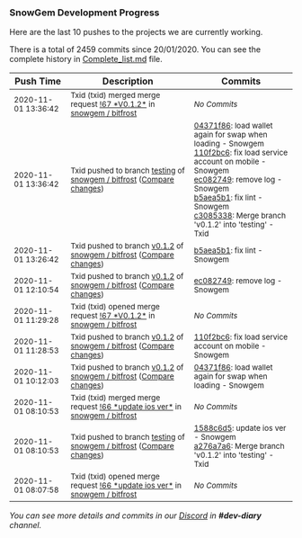 
### SnowGem Development Progress

Here are the last 10 pushes to the projects we are currently working.

There is a total of 2459 commits since 20/01/2020. You can see the complete history in
 [Complete_list.md](Complete_list.md) file.

| Push Time | Description | Commits |
| --- | --- | --- |
| <sub>2020-11-01 13:36:42</sub> | <sub>Txid (txid) merged merge request [\!67 \*V0\.1\.2\*](https://gitlab.com/snowgem/bitfrost/-/merge_requests/67) in [snowgem / bitfrost](https://gitlab.com/snowgem/bitfrost)</sub> | <sub>_No Commits_</sub> |
| <sub>2020-11-01 13:36:42</sub> | <sub>Txid pushed to branch [testing](https://gitlab.com/snowgem/bitfrost/commits/testing) of [snowgem / bitfrost](https://gitlab.com/snowgem/bitfrost) ([Compare changes](https://gitlab.com/snowgem/bitfrost/compare/a276a7a66a83c2c1e3f7c798c03c6e1e8f8c7c71...c30853386d734d92f8f0639e276f5e89245f5c8d))</sub> | <sub>[04371f86](https://gitlab.com/snowgem/bitfrost/-/commit/04371f865ccb1c354c33f370b1431c0c26dac646): load wallet again for swap when loading - Snowgem<br>[110f2bc6](https://gitlab.com/snowgem/bitfrost/-/commit/110f2bc6e9bc83034cbc0c86bd962af051dd8207): fix load service account on mobile - Snowgem<br>[ec082749](https://gitlab.com/snowgem/bitfrost/-/commit/ec082749890020565a957f50c5887e8c9a35dbbf): remove log - Snowgem<br>[b5aea5b1](https://gitlab.com/snowgem/bitfrost/-/commit/b5aea5b12e04252c38f69da11299593358e56bc1): fix lint - Snowgem<br>[c3085338](https://gitlab.com/snowgem/bitfrost/-/commit/c30853386d734d92f8f0639e276f5e89245f5c8d): Merge branch 'v0.1.2' into 'testing' - Txid</sub> |
| <sub>2020-11-01 13:26:42</sub> | <sub>Txid pushed to branch [v0\.1\.2](https://gitlab.com/snowgem/bitfrost/commits/v0.1.2) of [snowgem / bitfrost](https://gitlab.com/snowgem/bitfrost) ([Compare changes](https://gitlab.com/snowgem/bitfrost/compare/ec082749890020565a957f50c5887e8c9a35dbbf...b5aea5b12e04252c38f69da11299593358e56bc1))</sub> | <sub>[b5aea5b1](https://gitlab.com/snowgem/bitfrost/-/commit/b5aea5b12e04252c38f69da11299593358e56bc1): fix lint - Snowgem</sub> |
| <sub>2020-11-01 12:10:54</sub> | <sub>Txid pushed to branch [v0\.1\.2](https://gitlab.com/snowgem/bitfrost/commits/v0.1.2) of [snowgem / bitfrost](https://gitlab.com/snowgem/bitfrost) ([Compare changes](https://gitlab.com/snowgem/bitfrost/compare/110f2bc6e9bc83034cbc0c86bd962af051dd8207...ec082749890020565a957f50c5887e8c9a35dbbf))</sub> | <sub>[ec082749](https://gitlab.com/snowgem/bitfrost/-/commit/ec082749890020565a957f50c5887e8c9a35dbbf): remove log - Snowgem</sub> |
| <sub>2020-11-01 11:29:28</sub> | <sub>Txid (txid) opened merge request [\!67 \*V0\.1\.2\*](https://gitlab.com/snowgem/bitfrost/-/merge_requests/67) in [snowgem / bitfrost](https://gitlab.com/snowgem/bitfrost)</sub> | <sub>_No Commits_</sub> |
| <sub>2020-11-01 11:28:53</sub> | <sub>Txid pushed to branch [v0\.1\.2](https://gitlab.com/snowgem/bitfrost/commits/v0.1.2) of [snowgem / bitfrost](https://gitlab.com/snowgem/bitfrost) ([Compare changes](https://gitlab.com/snowgem/bitfrost/compare/04371f865ccb1c354c33f370b1431c0c26dac646...110f2bc6e9bc83034cbc0c86bd962af051dd8207))</sub> | <sub>[110f2bc6](https://gitlab.com/snowgem/bitfrost/-/commit/110f2bc6e9bc83034cbc0c86bd962af051dd8207): fix load service account on mobile - Snowgem</sub> |
| <sub>2020-11-01 10:12:03</sub> | <sub>Txid pushed to branch [v0\.1\.2](https://gitlab.com/snowgem/bitfrost/commits/v0.1.2) of [snowgem / bitfrost](https://gitlab.com/snowgem/bitfrost) ([Compare changes](https://gitlab.com/snowgem/bitfrost/compare/1588c6d56d0f6472422f3523b79142f01a682720...04371f865ccb1c354c33f370b1431c0c26dac646))</sub> | <sub>[04371f86](https://gitlab.com/snowgem/bitfrost/-/commit/04371f865ccb1c354c33f370b1431c0c26dac646): load wallet again for swap when loading - Snowgem</sub> |
| <sub>2020-11-01 08:10:53</sub> | <sub>Txid (txid) merged merge request [\!66 \*update ios ver\*](https://gitlab.com/snowgem/bitfrost/-/merge_requests/66) in [snowgem / bitfrost](https://gitlab.com/snowgem/bitfrost)</sub> | <sub>_No Commits_</sub> |
| <sub>2020-11-01 08:10:53</sub> | <sub>Txid pushed to branch [testing](https://gitlab.com/snowgem/bitfrost/commits/testing) of [snowgem / bitfrost](https://gitlab.com/snowgem/bitfrost) ([Compare changes](https://gitlab.com/snowgem/bitfrost/compare/b1c9b41106f1380ebef93517ce0fa9dcaa1c1f86...a276a7a66a83c2c1e3f7c798c03c6e1e8f8c7c71))</sub> | <sub>[1588c6d5](https://gitlab.com/snowgem/bitfrost/-/commit/1588c6d56d0f6472422f3523b79142f01a682720): update ios ver - Snowgem<br>[a276a7a6](https://gitlab.com/snowgem/bitfrost/-/commit/a276a7a66a83c2c1e3f7c798c03c6e1e8f8c7c71): Merge branch 'v0.1.2' into 'testing' - Txid</sub> |
| <sub>2020-11-01 08:07:58</sub> | <sub>Txid (txid) opened merge request [\!66 \*update ios ver\*](https://gitlab.com/snowgem/bitfrost/-/merge_requests/66) in [snowgem / bitfrost](https://gitlab.com/snowgem/bitfrost)</sub> | <sub>_No Commits_</sub> |

_You can see more details and commits in our [Discord](https://discord.gg/zumGnbg) in **#dev-diary** channel._
